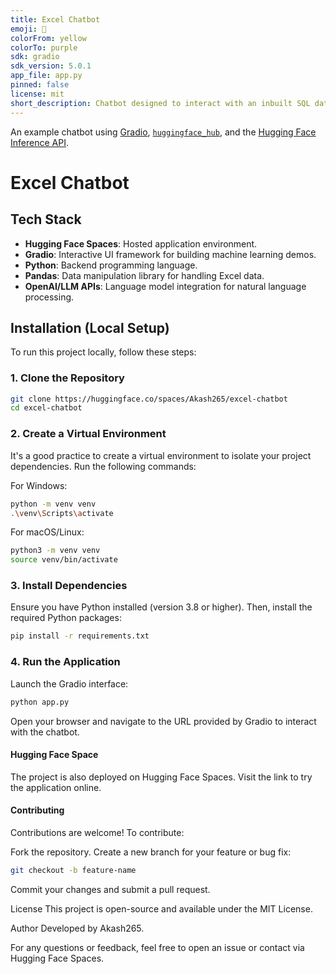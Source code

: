 ```yaml
---
title: Excel Chatbot
emoji: 💬
colorFrom: yellow
colorTo: purple
sdk: gradio
sdk_version: 5.0.1
app_file: app.py
pinned: false
license: mit
short_description: Chatbot designed to interact with an inbuilt SQL database
---
```


An example chatbot using [Gradio](https://gradio.app), [`huggingface_hub`](https://huggingface.co/docs/huggingface_hub/v0.22.2/en/index), and the [Hugging Face Inference API](https://huggingface.co/docs/api-inference/index).


# Excel Chatbot

## Tech Stack
- **Hugging Face Spaces**: Hosted application environment.
- **Gradio**: Interactive UI framework for building machine learning demos.
- **Python**: Backend programming language.
- **Pandas**: Data manipulation library for handling Excel data.
- **OpenAI/LLM APIs**: Language model integration for natural language processing.

## Installation (Local Setup)

To run this project locally, follow these steps:

### 1. Clone the Repository

```bash
git clone https://huggingface.co/spaces/Akash265/excel-chatbot
cd excel-chatbot
```
### 2. Create a Virtual Environment
It's a good practice to create a virtual environment to isolate your project dependencies. Run the following commands:

For Windows:
```bash
python -m venv venv
.\venv\Scripts\activate
```
For macOS/Linux:
```bash
python3 -m venv venv
source venv/bin/activate
```

### 3. Install Dependencies
Ensure you have Python installed (version 3.8 or higher). Then, install the required Python packages:

```bash
pip install -r requirements.txt
```
### 4. Run the Application
Launch the Gradio interface:

```bash
python app.py
```
Open your browser and navigate to the URL provided by Gradio to interact with the chatbot.


#### Hugging Face Space
The project is also deployed on Hugging Face Spaces. Visit the link to try the application online.

#### Contributing
Contributions are welcome! To contribute:

Fork the repository.
Create a new branch for your feature or bug fix:
```bash
git checkout -b feature-name
```
Commit your changes and submit a pull request.

License
This project is open-source and available under the MIT License.

Author
Developed by Akash265.

For any questions or feedback, feel free to open an issue or contact via Hugging Face Spaces.